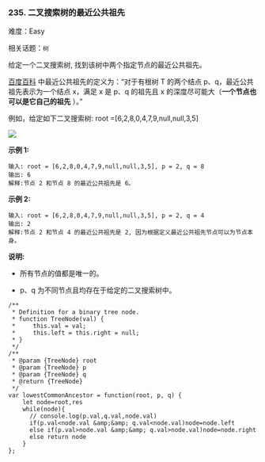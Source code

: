 ### 235. 二叉搜索树的最近公共祖先

难度：Easy

相关话题：`树`

给定一个二叉搜索树, 找到该树中两个指定节点的最近公共祖先。



[百度百科](https://baike.baidu.com/item/%E6%9C%80%E8%BF%91%E5%85%AC%E5%85%B1%E7%A5%96%E5%85%88/8918834?fr=aladdin)
中最近公共祖先的定义为：&ldquo;对于有根树 T 的两个结点 p、q，最近公共祖先表示为一个结点 x，满足 x 是 p、q 的祖先且 x 的深度尽可能大（**一个节点也可以是它自己的祖先** ）。&rdquo;



例如，给定如下二叉搜索树: root =[6,2,8,0,4,7,9,null,null,3,5]



![](https://assets.leetcode-cn.com/aliyun-lc-upload/uploads/2018/12/14/binarysearchtree_improved.png)








**示例 1:** 



```
输入: root = [6,2,8,0,4,7,9,null,null,3,5], p = 2, q = 8
输出: 6 
解释:节点 2 和节点 8 的最近公共祖先是 6。
```


**示例 2:** 



```
输入: root = [6,2,8,0,4,7,9,null,null,3,5], p = 2, q = 4
输出: 2
解释:节点 2 和节点 4 的最近公共祖先是 2, 因为根据定义最近公共祖先节点可以为节点本身。
```






**说明:** 




* 所有节点的值都是唯一的。

* p、q 为不同节点且均存在于给定的二叉搜索树中。




```
/**
 * Definition for a binary tree node.
 * function TreeNode(val) {
 *     this.val = val;
 *     this.left = this.right = null;
 * }
 */
/**
 * @param {TreeNode} root
 * @param {TreeNode} p
 * @param {TreeNode} q
 * @return {TreeNode}
 */
var lowestCommonAncestor = function(root, p, q) {
    let node=root,res
    while(node){
      // console.log(p.val,q.val,node.val)
      if(p.val<node.val &amp;&amp; q.val<node.val)node=node.left
      else if(p.val>node.val &amp;&amp; q.val>node.val)node=node.right
      else return node
    }
};
```

